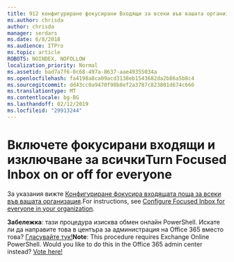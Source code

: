 ```yaml
---
title: 912 конфигуриране фокусирани Входящи за всеки във вашата организация
ms.author: chrisda
author: chrisda
manager: serdars
ms.date: 6/8/2018
ms.audience: ITPro
ms.topic: article
ROBOTS: NOINDEX, NOFOLLOW
localization_priority: Normal
ms.assetid: bad7a7f6-0c68-497a-8637-aae49355034a
ms.openlocfilehash: fa4198a8ca09acd3138eb1543682da2b86a5b8c4
ms.sourcegitcommit: dd43cc0a9470f98b8ef2a3787c823801d674c666
ms.translationtype: MT
ms.contentlocale: bg-BG
ms.lasthandoff: 02/12/2019
ms.locfileid: "29913244"
---
```

# <a name="turn-focused-inbox-on-or-off-for-everyone"></a><span data-ttu-id="185ec-102">Включете фокусирани входящи и изключване за всички</span><span class="sxs-lookup"><span data-stu-id="185ec-102">Turn Focused Inbox on or off for everyone</span></span>

<span data-ttu-id="185ec-103">За указания вижте [Конфигуриране фокусира входящата поща за всеки във вашата организация](https://support.office.com/article/613a845c-4b71-41de-b331-acdcf5b6625d.aspx).</span><span class="sxs-lookup"><span data-stu-id="185ec-103">For instructions, see [Configure Focused Inbox for everyone in your organization](https://support.office.com/article/613a845c-4b71-41de-b331-acdcf5b6625d.aspx).</span></span>
  
 <span data-ttu-id="185ec-p101">**Забележка**: тази процедура изисква обмен онлайн PowerShell. Искате ли да направите това в центъра за администрация на Office 365 вместо това? [Гласувайте тук!](https://go.microsoft.com/fwlink/p/?linkid=862489)</span><span class="sxs-lookup"><span data-stu-id="185ec-p101">**Note**: This procedure requires Exchange Online PowerShell. Would you like to do this in the Office 365 admin center instead? [Vote here!](https://go.microsoft.com/fwlink/p/?linkid=862489)</span></span>
  


